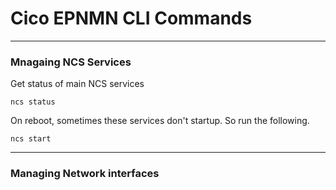 # Cico EPNMN CLI Commands
---

### Mnagaing NCS Services

Get status of main NCS services

```
ncs status
```

On reboot, sometimes these services don't startup. So run the following.

```
ncs start
```
---
### Managing Network interfaces


